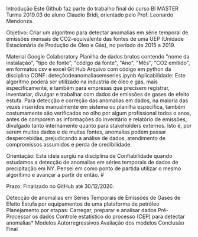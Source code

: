 Introdução
Este Github faz parte do trabalho final do curso BI MASTER Turma 2019.03 do aluno Claudio Bridi, orientado pelo Prof. Leonardo Mendonza.

Objetivo:
Criar um algoritmo para detectar anomalias em série temporal de emissões mensais de CO2-equivalente das fontes de uma UEP (Unidade Estacionária de Produção de Óleo e Gás), no período de 2015 a 2019.

Material
Google Colaboratory
Planilha de dados brutos contendo "nome da instalação", "tipo de fonte", "código da fonte", "Ano", "Mês", "CO2 emitido", em formatos csv e excel
Git Hub
Arquivo com código em python da disciplina CONF: deteçãodeanomaliasemseries.ipynb
Aplicabilidade:
Este algoritmo poderá ser utilizado na industria de óleo e gás, mais especificamente, e também para empresas que precisem registrar, inventariar, divulgar e trabalhar com dados de emissões de gases de efeito estufa. Para detecção e correção das anomalias em dados, na maioria das vezes inseridos manualmente em sistema ou planilha específica, também costumamente são verificados no olho por algum profissional todos o anos, antes de comporem as informações do inventário e relatório de emissões, divulgado tanto internamente quanto para stakeholders externos. Isto é, por serem muitos dados e de muitas fontes, anomalias podem passar despercebidas, prejudicando a análise de dados, atendimento de compromissos assumidos e perda de credibilidade.

Orientação:
Esta ideia surgiu na disciplina de Confiabilidade quando estudamos a detecção de anomalias em séries temporais de dados de precipitação em NY. Pensei em como ponto de partida utilizar o mesmo algorítimo e avançar a partir de então. #

Prazo:
Finalizado no GitHub até 30/12/2020.

Detecção de anomalias em Séries Temporais de Emissões de Gases de Efeito Estufa por equipamentos de uma plataforma de petróleo
Planejamento por etapas:
Carregar, preparar e analisar dados
Pré-Processar os dados
Controle estatístico do processo (CEP) para detectar anomalias*
Modelos Autorregressivos
Avaliação dos modelos
Conclusão Final
